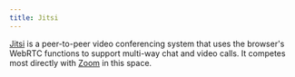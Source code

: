 ```yaml
---
title: Jitsi
---
```

[Jitsi] is a peer-to-peer video conferencing system that
uses the browser's WebRTC functions to support multi-way
chat and video calls. It competes most directly with [Zoom]
in this space.

[Jitsi]:https://meet.jit.si
[Zoom]:https://emv-commonplace.netlify.app/alphabet/z/zoom/
